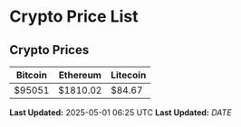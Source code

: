 # Crypto Price List

## Crypto Prices
| Bitcoin | Ethereum | Litecoin |
| ------- | -------- | -------- |
| $95051 | $1810.02 | $84.67 |
**Last Updated:** 2025-05-01 06:25 UTC
**Last Updated:** $DATE$
